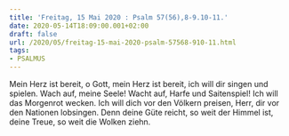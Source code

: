 ```yaml
---
title: 'Freitag, 15 Mai 2020 : Psalm 57(56),8-9.10-11.'
date: 2020-05-14T18:09:00.001+02:00
draft: false
url: /2020/05/freitag-15-mai-2020-psalm-57568-910-11.html
tags: 
- PSALMUS
---
```


Mein Herz ist bereit, o Gott, mein Herz ist bereit, ich will dir singen und spielen. Wach auf, meine Seele! Wacht auf, Harfe und Saitenspiel! Ich will das Morgenrot wecken. Ich will dich vor den Völkern preisen, Herr, dir vor den Nationen lobsingen. Denn deine Güte reicht, so weit der Himmel ist, deine Treue, so weit die Wolken ziehn.